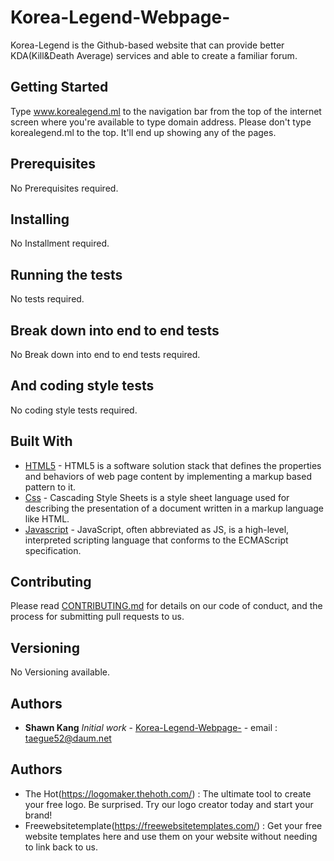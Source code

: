 # Korea-Legend-Webpage-

Korea-Legend is the Github-based website that can provide better KDA(Kill&Death Average) services and able to create a familiar forum.

## Getting Started

Type www.korealegend.ml to the navigation bar from the top of the internet screen where you're available to type domain address. Please don't type korealegend.ml to the top. It'll end up showing any of the pages.

## Prerequisites

No Prerequisites required.

## Installing

No Installment required.

## Running the tests

No tests required.

## Break down into end to end tests

No Break down into end to end tests required.

## And coding style tests

No coding style tests required.

## Built With

* [HTML5](https://www.w3.org/html/) - HTML5 is a software solution stack that defines the properties and behaviors of web page content by implementing a markup based pattern to it.
* [Css](https://www.w3.org/Style/CSS/Overview.en.html) - Cascading Style Sheets is a style sheet language used for describing the presentation of a document written in a markup language like HTML.
* [Javascript](https://www.javascript.com/) - JavaScript, often abbreviated as JS, is a high-level, interpreted scripting language that conforms to the ECMAScript specification.

## Contributing

Please read [CONTRIBUTING.md](https://github.com/Shawn-gitman/Korea-Legend-Webpage-/blob/master/README.md) for details on our code of conduct, and the process for submitting pull requests to us.

## Versioning

No Versioning available.

## Authors

* **Shawn Kang**  *Initial work* - [Korea-Legend-Webpage-](https://github.com/Shawn-gitman) - email : taegue52@daum.net

## Authors
* The Hot(https://logomaker.thehoth.com/) : The ultimate tool to create your free logo. Be surprised. Try our logo creator today and start your brand!
* Freewebsitetemplate(https://freewebsitetemplates.com/) : Get your free website templates here and use them on your website without needing to link back to us.


